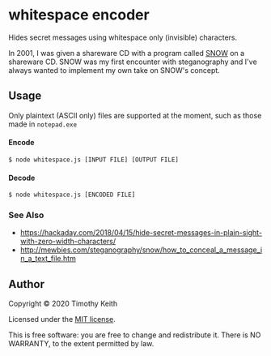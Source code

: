 # whitespace encoder

Hides secret messages using whitespace only (invisible) characters.

In 2001, I was given a shareware CD with a program called [SNOW](http://www.darkside.com.au/snow/) on a shareware CD. SNOW was my first encounter with steganography and I've always wanted to implement my own take on SNOW's concept.

## Usage

Only plaintext (ASCII only) files are supported at the moment, such as those made in `notepad.exe`

#### Encode

```console
$ node whitespace.js [INPUT FILE] [OUTPUT FILE]
```

#### Decode

```console
$ node whitespace.js [ENCODED FILE]
```
### See Also

  * https://hackaday.com/2018/04/15/hide-secret-messages-in-plain-sight-with-zero-width-characters/
  * http://mewbies.com/steganography/snow/how_to_conceal_a_message_in_a_text_file.htm

## Author
Copyright © 2020 Timothy Keith

Licensed under the [MIT license](LICENSE).

This is free software: you are free to change and redistribute it. There is NO WARRANTY, to the extent permitted by law.
